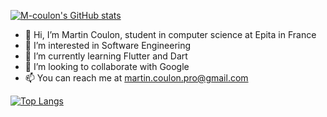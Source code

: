 [![M-coulon's GitHub stats](https://github-readme-stats.vercel.app/api?username=m-coulon&show_icons=true&theme=tokyonight)](https://github.com/anuraghazra/github-readme-stats)


- 👋 Hi, I’m Martin Coulon, student in computer science at Epita in France
- 👀 I’m interested in Software Engineering
- 🌱 I’m currently learning Flutter and Dart
- 💞️ I’m looking to collaborate with Google
- 📫 You can reach me at martin.coulon.pro@gmail.com

<!---
m-coulon/m-coulon is a ✨ special ✨ repository because its `README.md` (this file) appears on your GitHub profile.
You can click the Preview link to take a look at your changes.
--->

[![Top Langs](https://github-readme-stats.vercel.app/api/top-langs/?username=anuraghazra&layout=compact)](https://github.com/anuraghazra/github-readme-stats)
